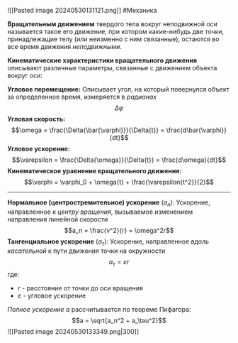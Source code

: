 ![[Pasted image 20240530131121.png]]
#Механика

**Вращательным движением** твердого тела вокруг неподвижной оси называется такое его движение, при котором какие-нибудь две точки, принадлежащие телу (или неизменно с ним связанные), остаются во все время движения *неподвижными*.

**Кинематические характеристики вращательного движения** описывают различные параметры, связанные с движением объекта вокруг оси:

**Угловое перемещение:**
Описывает угол, на который повернулся объект за определенное время, измеряется в *радианах*
$$\Delta\varphi$$**Угловая скорость:** $$\omega = \frac{\Delta{\bar{\varphi}}}{\Delta{t}} = \frac{d\bar{\varphi}}{dt}$$**Угловое ускорение:** $$\varepsilon = \frac{\Delta{\omega}}{\Delta{t}} = \frac{d\omega}{dt}$$
**Кинематическое уравнение вращательного движения:** $$\varphi = \varphi_0 + \omega{t} + \frac{\varepsilon{t^2}}{2}$$
___
**Нормальное (центростремительное) ускорение** ($a_n$):
Ускорение, направленное к *центру вращения*, вызываемое изменением направления линейной скорости$$a_n = \frac{v^2}{r} = \omega^2r$$
**Тангенциальное ускорение** ($a_\tau$):
Ускорение, направленное *вдоль касательной* к пути движения точки на окружности 
$$a_\tau = {\varepsilon}r$$
где: 
- $r$ - расстояние от точки до оси вращения
- $\varepsilon$ - угловое ускорение

*Полное ускорение a* рассчитывается по теореме Пифагора:
$$a = \sqrt{a_n^2 + a_\tau^2}$$
![[Pasted image 20240530133349.png|300]]
